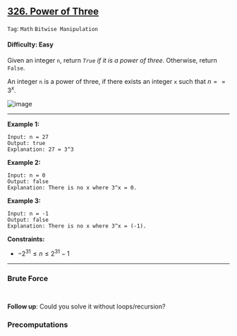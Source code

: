 ## [326. Power of Three](https://leetcode.com/problems/power-of-three)

```Tag```: ```Math``` ```Bitwise Manipulation```

#### Difficulty: Easy

Given an integer ```n```, return _```True``` if it is a power of three_. Otherwise, return ```False```.

An integer ```n``` is a power of three, if there exists an integer ```x``` such that $n == 3^x$.

![image](https://github.com/quananhle/Python/assets/35042430/adf87282-40db-4efa-8720-21bf63902bc5)

---

__Example 1:__
```
Input: n = 27
Output: true
Explanation: 27 = 3^3
```

__Example 2:__
```
Input: n = 0
Output: false
Explanation: There is no x where 3^x = 0.
```

__Example 3:__
```
Input: n = -1
Output: false
Explanation: There is no x where 3^x = (-1).
```

__Constraints:__

- $-2^{31} \le n \le 2^{31} - 1$

---

### Brute Force

```Python

```

```Python

```

__Follow up__: Could you solve it without loops/recursion?

### Precomputations

```Python

```
